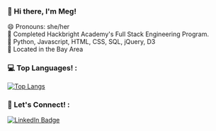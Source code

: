 ### 👋 Hi there, I'm Meg!

😄 Pronouns: she/her<br>
🔭 Completed Hackbright Academy's Full Stack Engineering Program.<br>
🌱 Python, Javascript, HTML, CSS, SQL, jQuery, D3<br>
📍 Located in the Bay Area<br>

<!--
**margaretreed/margaretreed** is a ✨ _special_ ✨ repository because its `README.md` (this file) appears on your GitHub profile.

Here are some ideas to get you started:

- 🔭 I’m currently working on ...
- 🌱 I’m currently learning ...
- 👯 I’m looking to collaborate on ...
- 🤔 I’m looking for help with ...
- 💬 Ask me about ...
- 📫 How to reach me: ...
- 😄 Pronouns: she/her
- ⚡ Fun fact: ...
-->

### 💻 Top Languages! :

[![Top Langs](https://github-readme-stats.vercel.app/api/top-langs/?username=margaretreed&layout=compact&theme=vision-friendly-dark)](https://github.com/anuraghazra/github-readme-stats)

### 💫 Let's Connect! :
<div id="badges">
  <a href="https://www.linkedin.com/in/margaret-reed/"><img src="https://img.shields.io/badge/LinkedIn-blue?style=for-the-badge&logo=linkedin&logoColor=white" alt="LinkedIn Badge"/></a>
</div>
